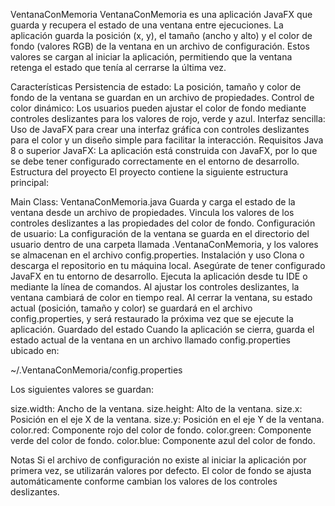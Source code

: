 VentanaConMemoria
VentanaConMemoria es una aplicación JavaFX que guarda y recupera el estado de una ventana entre ejecuciones. La aplicación guarda la posición (x, y), el tamaño (ancho y alto) y el color de fondo (valores RGB) de la ventana en un archivo de configuración. Estos valores se cargan al iniciar la aplicación, permitiendo que la ventana retenga el estado que tenía al cerrarse la última vez.

Características
Persistencia de estado: La posición, tamaño y color de fondo de la ventana se guardan en un archivo de propiedades.
Control de color dinámico: Los usuarios pueden ajustar el color de fondo mediante controles deslizantes para los valores de rojo, verde y azul.
Interfaz sencilla: Uso de JavaFX para crear una interfaz gráfica con controles deslizantes para el color y un diseño simple para facilitar la interacción.
Requisitos
Java 8 o superior
JavaFX: La aplicación está construida con JavaFX, por lo que se debe tener configurado correctamente en el entorno de desarrollo.
Estructura del proyecto
El proyecto contiene la siguiente estructura principal:

Main Class: VentanaConMemoria.java
Guarda y carga el estado de la ventana desde un archivo de propiedades.
Vincula los valores de los controles deslizantes a las propiedades del color de fondo.
Configuración de usuario: La configuración de la ventana se guarda en el directorio del usuario dentro de una carpeta llamada .VentanaConMemoria, y los valores se almacenan en el archivo config.properties.
Instalación y uso
Clona o descarga el repositorio en tu máquina local.
Asegúrate de tener configurado JavaFX en tu entorno de desarrollo.
Ejecuta la aplicación desde tu IDE o mediante la línea de comandos.
Al ajustar los controles deslizantes, la ventana cambiará de color en tiempo real.
Al cerrar la ventana, su estado actual (posición, tamaño y color) se guardará en el archivo config.properties, y será restaurado la próxima vez que se ejecute la aplicación.
Guardado del estado
Cuando la aplicación se cierra, guarda el estado actual de la ventana en un archivo llamado config.properties ubicado en:

~/.VentanaConMemoria/config.properties

Los siguientes valores se guardan:

size.width: Ancho de la ventana.
size.height: Alto de la ventana.
size.x: Posición en el eje X de la ventana.
size.y: Posición en el eje Y de la ventana.
color.red: Componente rojo del color de fondo.
color.green: Componente verde del color de fondo.
color.blue: Componente azul del color de fondo.

Notas
Si el archivo de configuración no existe al iniciar la aplicación por primera vez, se utilizarán valores por defecto.
El color de fondo se ajusta automáticamente conforme cambian los valores de los controles deslizantes.
